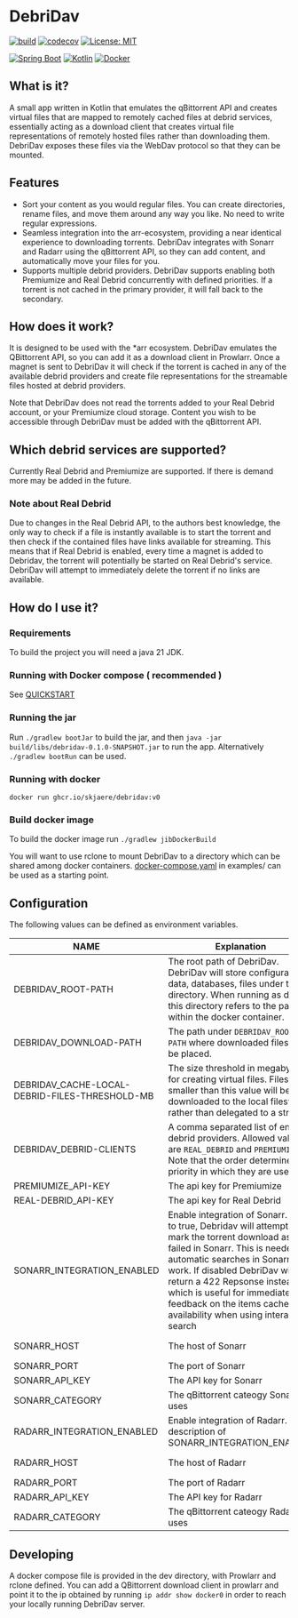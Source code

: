 # DebriDav #

[![build](https://github.com/skjaere/debridav/actions/workflows/build.yaml/badge.svg)](#)
[![codecov](https://codecov.io/gh/skjaere/debridav/graph/badge.svg?token=LIE8M1XE4H)](https://codecov.io/gh/skjaere/debridav)
[![License: MIT](https://img.shields.io/badge/License-MIT-yellow.svg)](https://opensource.org/licenses/MIT)

[![Spring Boot](https://img.shields.io/badge/Spring%20Boot-6DB33F?logo=springboot&logoColor=fff)](#)
[![Kotlin](https://img.shields.io/badge/Kotlin-%237F52FF.svg?logo=kotlin&logoColor=white)](#)
[![Docker](https://img.shields.io/badge/Docker-2496ED?logo=docker&logoColor=fff)](#)

## What is it?

A small app written in Kotlin that emulates the qBittorrent API and creates virtual files that are mapped to remotely
cached files at debrid services, essentially acting as a download client that creates virtual file representations
of remotely hosted files rather than downloading them. DebriDav exposes these files via the WebDav protocol so that they
can be mounted.

## Features

- Sort your content as you would regular files. You can create directories, rename files, and move them around any way
  you like. No need to write regular expressions.
- Seamless integration into the arr-ecosystem, providing a near identical experience to downloading torrents. DebriDav
  integrates with Sonarr and Radarr using the qBittorrent API,
  so they can add content, and automatically move your files for you.
- Supports multiple debrid providers. DebriDav supports enabling both Premiumize and Real Debrid concurrently with
  defined
  priorities. If a torrent is not cached in the primary provider, it will fall back to the secondary.

## How does it work?

It is designed to be used with the *arr ecosystem. DebriDav emulates the QBittorrent API, so you can add it as a
download client in Prowlarr.
Once a magnet is sent to DebriDav it will check if the torrent is cached in any of the available debrid providers and
create file representations for the streamable files hosted at debrid providers.

Note that DebriDav does not read the torrents added to your Real Debrid account, or your Premiumize cloud storage.
Content you wish to be accessible through DebriDav must be added with the qBittorrent API.

## Which debrid services are supported?

Currently Real Debrid and Premiumize are supported. If there is demand more may be added in the future.

### Note about Real Debrid

Due to changes in the Real Debrid API, to the authors best knowledge, the only way to check if a file is instantly
available
is to start the torrent and then check if the contained files have links available for streaming.
This means that if Real Debrid is enabled, every time a magnet is added to Debridav, the torrent will potentially be
started on Real Debrid's service. DebriDav will attempt to immediately delete the torrent if no links are available.

## How do I use it?

### Requirements

To build the project you will need a java 21 JDK.

### Running with Docker compose ( recommended )

See [QUICKSTART](example/QUICKSTART.md)

### Running the jar

Run `./gradlew bootJar` to build the jar, and then `java -jar build/libs/debridav-0.1.0-SNAPSHOT.jar` to run the app.
Alternatively `./gradlew bootRun` can be used.

### Running with docker

`docker run ghcr.io/skjaere/debridav:v0`

### Build docker image

To build the docker image run `./gradlew jibDockerBuild`

You will want to use rclone to mount DebriDav to a directory which can be shared among docker containers.
[docker-compose.yaml](example/docker-compose.yaml) in examples/ can be used as a starting point.

## Configuration

The following values can be defined as environment variables.

| NAME                                           | Explanation                                                                                                                                                                                                                                                                                                                                   | Default          |
|------------------------------------------------|-----------------------------------------------------------------------------------------------------------------------------------------------------------------------------------------------------------------------------------------------------------------------------------------------------------------------------------------------|------------------|
| DEBRIDAV_ROOT-PATH                             | The root path of DebriDav. DebriDav will store configuration data, databases, files under this directory. When running as docker this directory refers to the path within the docker container.                                                                                                                                               | ./debridav-files |
| DEBRIDAV_DOWNLOAD-PATH                         | The path under `DEBRIDAV_ROOT-PATH` where downloaded files will be placed.                                                                                                                                                                                                                                                                    | /downloads       |
| DEBRIDAV_CACHE-LOCAL-DEBRID-FILES-THRESHOLD-MB | The size threshold in megabytes for creating virtual files. Files smaller than this value will be downloaded to the local filesystem rather than delegated to a stream                                                                                                                                                                        | 2                |
| DEBRIDAV_DEBRID-CLIENTS                        | A comma separated list of enabled debrid providers. Allowed values are `REAL_DEBRID` and `PREMIUMIZE`. Note that the order determines the priority in which they are used.                                                                                                                                                                    |                  |
| PREMIUMIZE_API-KEY                             | The api key for Premiumize                                                                                                                                                                                                                                                                                                                    |                  |
| REAL-DEBRID_API-KEY                            | The api key for Real Debrid                                                                                                                                                                                                                                                                                                                   |                  |
| SONARR_INTEGRATION_ENABLED                     | Enable integration of Sonarr. If set to true, Debridav will attempt to mark the torrent download as failed in Sonarr. This is needed for automatic searches in Sonarr to work. If disabled DebriDav will return a 422 Repsonse instead, which is useful for immediate feedback on the items cached availability when using interactive search | true             |
| SONARR_HOST                                    | The host of Sonarr                                                                                                                                                                                                                                                                                                                            | sonarr-debridav  |
| SONARR_PORT                                    | The port of Sonarr                                                                                                                                                                                                                                                                                                                            | 8989             |
| SONARR_API_KEY                                 | The API key for Sonarr                                                                                                                                                                                                                                                                                                                        |                  |
| SONARR_CATEGORY                                | The qBittorrent cateogy Sonarr uses                                                                                                                                                                                                                                                                                                           | tv-sonarr        |
| RADARR_INTEGRATION_ENABLED                     | Enable integration of Radarr. See description of SONARR_INTEGRATION_ENABLED                                                                                                                                                                                                                                                                   | true             |
| RADARR_HOST                                    | The host of Radarr                                                                                                                                                                                                                                                                                                                            | radarr-debridav  |
| RADARR_PORT                                    | The port of Radarr                                                                                                                                                                                                                                                                                                                            | 7878             |
| RADARR_API_KEY                                 | The API key for Radarr                                                                                                                                                                                                                                                                                                                        |                  |
| RADARR_CATEGORY                                | The qBittorrent cateogy Radarr uses                                                                                                                                                                                                                                                                                                           | radarr           |

## Developing

A docker compose file is provided in the dev directory, with Prowlarr and rclone defined. You can add a QBittorrent
download client in prowlarr and point it to the ip obtained by running `ip addr show docker0` in order to reach your
locally running DebriDav server.

